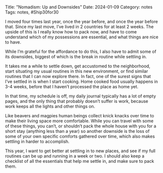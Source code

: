 Title: "Nomadism: Up and Downsides"
Date: 2024-01-09
Category: notes
Tags: notes, #Ship30for30

I moved four times last year, once the year before, and once the year before that. Since my last move, I’ve lived in 2 countries for at least 2 weeks. The upside of this is I really know how to pack now, and have to come understand which of my possessions are essential, and what things are nice to have.

While I’m grateful for the affordance to do this, I also have to admit some of its downsides, biggest of which is the break in routine while settling in.

It takes me a while to settle down, get accustomed to the neighborhood, start situating my usual routines in this new environment, or find similar routines that I can now explore there. In fact, one of the surest signs that I’ve settled in is when I start cooking. Home cooked food usually happens in 3-4 weeks, before that I haven’t processed the place as home yet.

In that time, my schedule is off, my daily journal typically has a lot of empty pages, and the only thing that probably doesn’t suffer is work, because work keeps all the lights and other things on.

Like beavers and magpies human beings collect knick knacks over time to make their living space more comfortable. While you can travel with some of these things, you can’t, or shouldn’t pack the whole house with you for a short stay (anything less than a year) so another downside is the loss of some of your own specific comforts gathered over time, which also makes settling in harder to accomplish.

This year, I want to get better at settling in to new places, and see if my full routines can be up and running in a week or two. I should also keep a checklist of all the essentials that help me settle in, and make sure to pack them.
